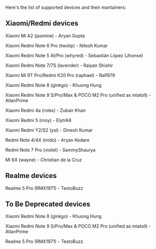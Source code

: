 Here's the list of supported devices and their mantainers:

Xiaomi/Redmi devices
------------------------------------------
Xiaomi Mi A2 (jasmine) - Aryan Gupta

Xiaomi Redmi Note 6 Pro (twolip) - Nitesh Kumar

Xiaomi Redmi Note 5 AI/Pro (whyred) - Sebastián López (Jhonse)

Xiaomi Redmi Note 7/7S (lavender) - Raiyan Shishir

Xiaomi Mi 9T Pro/Redmi K20 Pro (raphael) - Ralf979

Xiaomi Redmi Note 8 (ginkgo) - Khuong Hung

Xiaomi Redmi Note 9 S/Pro/Max & POCO M2 Pro (unified as miatoll) - AtlanPrime

Xiaomi Redmi 4a (rolex) - Zubair Khan

Xiaomi Redmi 5 (rosy) - ElytrA8

Xiaomi Redmi Y2/S2 (ysl) - Dinesh Kumar

Redmi Note 4/4X (mido) - Aryan Kedare

Redmi Note 7 Pro (violet) - SammyShaurya

Mi 6X (wayne) - Christian de la Cruz


Realme devices
------------------------------------------
Realme 5 Pro (RMX1971) - TestoBuzz


To Be Deprecated  devices
------------------------------------------

Xiaomi Redmi Note 8 (ginkgo) - Khuong Hung

Xiaomi Redmi Note 9 S/Pro/Max & POCO M2 Pro (unified as miatoll) - AtlanPrime

Realme 5 Pro (RMX1971) - TestoBuzz
